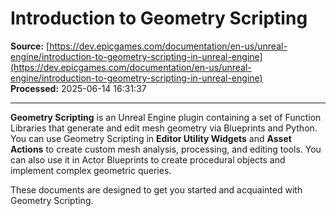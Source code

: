 # Introduction to Geometry Scripting

**Source:** [https://dev.epicgames.com/documentation/en-us/unreal-engine/introduction-to-geometry-scripting-in-unreal-engine](https://dev.epicgames.com/documentation/en-us/unreal-engine/introduction-to-geometry-scripting-in-unreal-engine)  
**Processed:** 2025-06-14 16:31:37

---

**Geometry Scripting** is an Unreal Engine plugin containing a set of Function Libraries that generate and edit mesh geometry via Blueprints and Python. You can use Geometry Scripting in **Editor Utility Widgets** and **Asset Actions** to create custom mesh analysis, processing, and editing tools. You can also use it in Actor Blueprints to create procedural objects and implement complex geometric queries.

These documents are designed to get you started and acquainted with Geometry Scripting.
